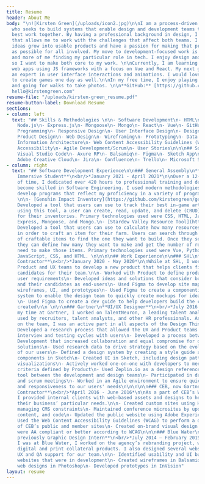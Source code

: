 ```yaml
---
title: Resume
header: About Me
body: "\n![Kirsten Green](/uploads/icon2.jpg)\n\nI am a process-driven UI Developer
  who seeks to build systems that enable design and development teams to create their
  best work together. By having a professional background in design, I bring a perspective
  that allows me to work with the challenges that affect both teams. I enjoy seeing
  ideas grow into usable products and have a passion for making that process as easy
  as possible for all involved. My move to development-focused work is less of a transition
  and more of me finding my particular role in tech. I enjoy design and development,
  so I want to make both core to my work. \n\nCurrently, I am learning how to build
  web apps using JS frameworks with a focus on Vue and React. My next goal is to become
  an expert in user interface interactions and animations. I would love to learn how
  to create games one day as well.\n\nIn my free time, I enjoy playing video games
  and going for walks to take photos. \n\n**GitHub:** [https://github.com/kirstengreen](https://github.com/kirstengreen)\n\n**Email:**
  hello@kirstengreen.com"
resume-file: "/uploads/kirsten-green_resume.pdf"
resume-button-label: Download Resume
sections:
- column: left
  text: "## Skills & Methodologies \n\n- Software Development\n- HTML\n- CSS\n- Javascript\n-
    Node.js\n- Express.js\n- Mongoose\n- Mongo\n- React\n- Vue\n- GitHub\n- Object-Oriented
    Programming\n- Responsive Design\n- User Interface Design\n- Design Systems\n-
    Product Design\n- Web Design\n- Wireframing\n- Prototyping\n- Data Visualization\n-
    Information Architecture\n- Web Content Accessibility Guidelines (WCAG)\n- W3C
    Accessibility\n- Agile Development/Scrum\n- User Stories\n\n\n## Software\n\n-
    Visual Studio Code\n- Axure RP\n- Balsamiq\n- Figma\n- Sketch App\n- Zeplin.io\n-
    Adobe Creative Cloud\n- Jira\n- Confluence\n- Trello\n- Microsoft Suite\n- macOS"
- column: right
  text: "## Software Development Experience\n\n### General Assembly\n**Software Engineering
    Immersive Student**\n<br/>*January 2021 - April 2021*\n\nOver a 12-week period
    of time, I dedicated over 420 hours to professional training and development to
    become skilled in Software Engineering. I used modern methodologies and tech to
    develop programs that reflect my proficiency in a variety of programming languages.
    \n\n- [Genshin Impact Inventory](https://github.com/kirstengreen/genshin-impact-inventory):
    Developed a tool that users can use to track their best in-game artifacts. While
    using this tool, a user can create, read, update, and delete (CRUD) artifacts
    for their inventories. Primary technologies used were CSS, HTML, JavaScript, EJS,
    Express, Mongoose, and Mongo.\n- [Stardew Valley Resource Tool](https://github.com/kirstengreen/sdv-resource-calculator):
    Developed a tool that users can use to calculate how many resources they need
    in order to craft an item for their farm. Users can search through a database
    of craftable items to find the one they want to build. Once they select an item,
    they can define how many they want to make and get the number of resources they
    need to make those items. Primary technologies used were Vue, Python, PostgreSQL,
    JavaScript, CSS, and HTML. \n\n\n\n## Work Experience\n\n### SHL\n**UX Design
    Contractor**\n<br/>*January 2020 - May 2020*\n\nWhile at SHL, I worked with the
    Product and UX teams to develop a new product that helps clients find the right
    candidates for their team.\n\n- Worked with Product to define product needs and
    user requirements\n- Developed ideas and solutions that consider both our clients
    and their candidates as end-users\n- Used Figma to develop site maps, user flows,
    wireframes, UI, and prototypes\n- Used Figma to create a componentized design
    system to enable the design team to quickly create mockups for ideation and development
    \n- Used Figma to create a dev guide to help developers build the components design
    created\n\n \n\n\n### Gartner\n**UI/UX Designer**\n<br/>*July 2016 - August 2018*\n\nDuring
    my time at Gartner, I worked on TalentNeuron, a leading talent analytics web application
    used by recruiters, talent analysts, and other HR professionals. As a UI/UX Designer
    on the team, I was an active part in all aspects of the Design Thinking process.\n\n-
    Developed a research process that allowed the UX and Product teams to run regular
    interview and testing cycles with users\n- Developed a process between UX and
    Development that increased collaboration and equal compromise for difficult product
    solutions\n- Used research data to drive strategy based on the evolving needs
    of our users\n- Defined a design system by creating a style guide and reusable
    components in Sketch\n- Created UI in Sketch, including design patterns and data
    visualizations\n- Actively worked one-on-one with developers to meet acceptance
    criteria defined by Product\n- Used Zeplin.io as a design reference and communication
    tool between the development and design teams\n- Participated in daily stand-up
    and scrum meetings\n- Worked in an Agile environment to ensure quick delivery
    and responsiveness to our users' needs\n\n\n\n\n### CEB, now Gartner\n**Web Design
    Contractor**\n<br/>*April 2016 - June 2016*\n\nAs a part of CEB’s Web Design Studio,
    I provided internal clients with web-based assets and designs to help support
    their business’ particular needs.\n\n- Created custom sites using HTML & CSS while
    managing CMS constraints\n- Maintained conference microsites by updating the design,
    content, and code\n- Updated the public website using Adobe Experience Manager\n-
    Used the Web Content Accessibility Guidelines (WCAG) to perform a design audit
    of CEB’s public and member sites\n- Created on-brand visual design solutions that
    were AA compliant or better according to WCAG\n\n\n### Blue Water\n**Graphic Designer;
    previously Graphic Design Intern**\n<br/>*July 2014 – February 2015*\n\nWhile
    I was at Blue Water, I worked on the agency’s rebranding project, which included
    digital and print collateral products. I also designed several websites and provided
    UX and QA support for our team.\n\n- Identified usability and UI bugs for several
    websites that were in development\n- Created wireframes in Balsamiq\n- Created
    web designs in Photoshop\n- Developed prototypes in InVision"
layout: resume
---
```


